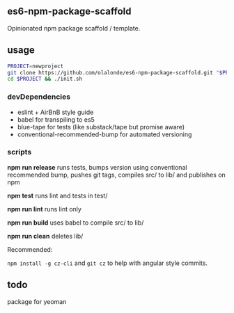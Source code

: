 ## es6-npm-package-scaffold

Opinionated npm package scaffold / template.

## usage

```bash
PROJECT=newproject
git clone https://github.com/olalonde/es6-npm-package-scaffold.git "$PROJECT"
cd $PROJECT && ./init.sh
```

### devDependencies

- eslint + AirBnB style guide
- babel for transpiling to es5
- blue-tape for tests (like substack/tape but promise aware)
- conventional-recommended-bump for automated versioning

### scripts

**npm run release** runs tests, bumps version using conventional
recommended bump, pushes git tags, compiles src/ to lib/ and publishes
on npm

**npm test** runs lint and tests in test/

**npm run lint** runs lint only

**npm run build** uses babel to compile src/ to lib/

**npm run clean** deletes lib/

Recommended:

`npm install -g cz-cli` and `git cz` to help with angular style
commits.

## todo

package for yeoman



